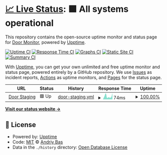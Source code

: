 # [📈 Live Status](https://andriybas.github.io/door-monitor): <!--live status--> **🟩 All systems operational**

This repository contains the open-source uptime monitor and status page for [Door Monitor](https://doorstead-v3.webflow.io), powered by [Upptime](https://github.com/upptime/upptime).

[![Uptime CI](https://github.com/andriybas/door-monitor/workflows/Uptime%20CI/badge.svg)](https://github.com/andriybas/door-monitor/actions?query=workflow%3A%22Uptime+CI%22)
[![Response Time CI](https://github.com/andriybas/door-monitor/workflows/Response%20Time%20CI/badge.svg)](https://github.com/andriybas/door-monitor/actions?query=workflow%3A%22Response+Time+CI%22)
[![Graphs CI](https://github.com/andriybas/door-monitor/workflows/Graphs%20CI/badge.svg)](https://github.com/andriybas/door-monitor/actions?query=workflow%3A%22Graphs+CI%22)
[![Static Site CI](https://github.com/andriybas/door-monitor/workflows/Static%20Site%20CI/badge.svg)](https://github.com/andriybas/door-monitor/actions?query=workflow%3A%22Static+Site+CI%22)
[![Summary CI](https://github.com/andriybas/door-monitor/workflows/Summary%20CI/badge.svg)](https://github.com/andriybas/door-monitor/actions?query=workflow%3A%22Summary+CI%22)

With [Upptime](https://upptime.js.org), you can get your own unlimited and free uptime monitor and status page, powered entirely by a GitHub repository. We use [Issues](https://github.com/andriybas/door-monitor/issues) as incident reports, [Actions](https://github.com/andriybas/door-monitor/actions) as uptime monitors, and [Pages](https://andriybas.github.io/door-monitor) for the status page.

<!--start: status pages-->
<!-- This summary is generated by Upptime (https://github.com/upptime/upptime) -->
<!-- Do not edit this manually, your changes will be overwritten -->
<!-- prettier-ignore -->
| URL | Status | History | Response Time | Uptime |
| --- | ------ | ------- | ------------- | ------ |
| <img alt="" src="https://assets.website-files.com/62a0ed35b9f7fb5bfa645b1c/62a0ed35b9f7fb03f8645bf5_32x32.png" height="13"> [Door Staging](https://doorstead-v3.webflow.io) | 🟩 Up | [door-staging.yml](https://github.com/AndriyBas/door-monitor/commits/HEAD/history/door-staging.yml) | <details><summary><img alt="Response time graph" src="./graphs/door-staging/response-time-week.png" height="20"> 74ms</summary><br><a href="https://andriybas.github.io/door-monitor/history/door-staging"><img alt="Response time 148" src="https://img.shields.io/endpoint?url=https%3A%2F%2Fraw.githubusercontent.com%2FAndriyBas%2Fdoor-monitor%2FHEAD%2Fapi%2Fdoor-staging%2Fresponse-time.json"></a><br><a href="https://andriybas.github.io/door-monitor/history/door-staging"><img alt="24-hour response time 40" src="https://img.shields.io/endpoint?url=https%3A%2F%2Fraw.githubusercontent.com%2FAndriyBas%2Fdoor-monitor%2FHEAD%2Fapi%2Fdoor-staging%2Fresponse-time-day.json"></a><br><a href="https://andriybas.github.io/door-monitor/history/door-staging"><img alt="7-day response time 74" src="https://img.shields.io/endpoint?url=https%3A%2F%2Fraw.githubusercontent.com%2FAndriyBas%2Fdoor-monitor%2FHEAD%2Fapi%2Fdoor-staging%2Fresponse-time-week.json"></a><br><a href="https://andriybas.github.io/door-monitor/history/door-staging"><img alt="30-day response time 99" src="https://img.shields.io/endpoint?url=https%3A%2F%2Fraw.githubusercontent.com%2FAndriyBas%2Fdoor-monitor%2FHEAD%2Fapi%2Fdoor-staging%2Fresponse-time-month.json"></a><br><a href="https://andriybas.github.io/door-monitor/history/door-staging"><img alt="1-year response time 148" src="https://img.shields.io/endpoint?url=https%3A%2F%2Fraw.githubusercontent.com%2FAndriyBas%2Fdoor-monitor%2FHEAD%2Fapi%2Fdoor-staging%2Fresponse-time-year.json"></a></details> | <details><summary><a href="https://andriybas.github.io/door-monitor/history/door-staging">100.00%</a></summary><a href="https://andriybas.github.io/door-monitor/history/door-staging"><img alt="All-time uptime 100.00%" src="https://img.shields.io/endpoint?url=https%3A%2F%2Fraw.githubusercontent.com%2FAndriyBas%2Fdoor-monitor%2FHEAD%2Fapi%2Fdoor-staging%2Fuptime.json"></a><br><a href="https://andriybas.github.io/door-monitor/history/door-staging"><img alt="24-hour uptime 100.00%" src="https://img.shields.io/endpoint?url=https%3A%2F%2Fraw.githubusercontent.com%2FAndriyBas%2Fdoor-monitor%2FHEAD%2Fapi%2Fdoor-staging%2Fuptime-day.json"></a><br><a href="https://andriybas.github.io/door-monitor/history/door-staging"><img alt="7-day uptime 100.00%" src="https://img.shields.io/endpoint?url=https%3A%2F%2Fraw.githubusercontent.com%2FAndriyBas%2Fdoor-monitor%2FHEAD%2Fapi%2Fdoor-staging%2Fuptime-week.json"></a><br><a href="https://andriybas.github.io/door-monitor/history/door-staging"><img alt="30-day uptime 100.00%" src="https://img.shields.io/endpoint?url=https%3A%2F%2Fraw.githubusercontent.com%2FAndriyBas%2Fdoor-monitor%2FHEAD%2Fapi%2Fdoor-staging%2Fuptime-month.json"></a><br><a href="https://andriybas.github.io/door-monitor/history/door-staging"><img alt="1-year uptime 100.00%" src="https://img.shields.io/endpoint?url=https%3A%2F%2Fraw.githubusercontent.com%2FAndriyBas%2Fdoor-monitor%2FHEAD%2Fapi%2Fdoor-staging%2Fuptime-year.json"></a></details>

<!--end: status pages-->

[**Visit our status website →**](https://andriybas.github.io/door-monitor)

## 📄 License

- Powered by: [Upptime](https://github.com/upptime/upptime)
- Code: [MIT](./LICENSE) © [Andriy Bas](https://plai.team)
- Data in the `./history` directory: [Open Database License](https://opendatacommons.org/licenses/odbl/1-0/)
